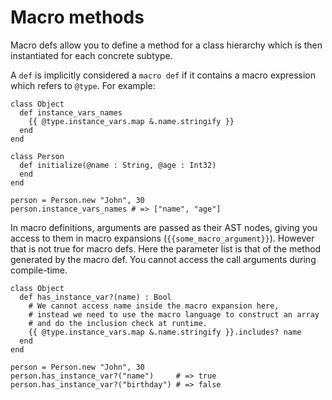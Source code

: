 # Macro methods

Macro defs allow you to define a method for a class hierarchy which is then instantiated for each concrete subtype.

A `def` is implicitly considered a `macro def` if it contains a macro expression which refers to `@type`. For example:

```crystal
class Object
  def instance_vars_names
    {{ @type.instance_vars.map &.name.stringify }}
  end
end

class Person
  def initialize(@name : String, @age : Int32)
  end
end

person = Person.new "John", 30
person.instance_vars_names # => ["name", "age"]
```

In macro definitions, arguments are passed as their AST nodes, giving you access to them in macro expansions (`{{some_macro_argument}}`). However that is not true for macro defs. Here the parameter list is that of the method generated by the macro def. You cannot access the call arguments during compile-time.

```crystal
class Object
  def has_instance_var?(name) : Bool
    # We cannot access name inside the macro expansion here,
    # instead we need to use the macro language to construct an array
    # and do the inclusion check at runtime.
    {{ @type.instance_vars.map &.name.stringify }}.includes? name
  end
end

person = Person.new "John", 30
person.has_instance_var?("name")     # => true
person.has_instance_var?("birthday") # => false
```
